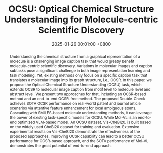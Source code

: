 ---
title:          "OCSU: Optical Chemical Structure Understanding for Molecule-centric Scientific Discovery"
date:           2025-01-26 00:01:00 +0800
selected:       true
pub:            "TechReport"
# pub_pre:        "Submitted to "
# pub_post:       'Under review.'
# pub_last:       ' <span class="badge badge-pill badge-publication badge-success">Spotlight</span>'
pub_date:       "2025"
abstract: >-
  Understanding the chemical structure from a graphical representation of a molecule is a challenging image caption task that would greatly benefit molecule-centric scientific discovery. Variations in molecular images and caption subtasks pose a significant challenge in both image representation learning and task modeling. Yet, existing methods only focus on a specific caption task that translates a molecular image into its graph structure, i.e., OCSR. In this paper, we propose the Optical Chemical Structure Understanding (OCSU) task, which extends OCSR to molecular image caption from motif level to molecule level and abstract level. We present two approaches for that, including an OCSR-based method and an end-to-end OCSR-free method. The proposed Double-Check achieves SOTA OCSR performance on real-world patent and journal article scenarios via attentive feature enhancement for local ambiguous atoms. Cascading with SMILES-based molecule understanding methods, it can leverage the power of existing task-specific models for OCSU. While Mol-VL is an end-to-end optimized VLM-based model. An OCSU dataset, Vis-CheBI20, is built based on the widely used CheBI20 dataset for training and evaluation. Extensive experimental results on Vis-CheBI20 demonstrate the effectiveness of the proposed approaches. Improving OCSR capability can lead to a better OCSU performance for OCSR-based approach, and the SOTA performance of Mol-VL demonstrates the great potential of end-to-end approach.
cover:          /assets/images/covers_researches/OCSU.png
authors:
  - Siqi Fan
  - Yuguang Xie
  - Bowen Cai
  - Ailin Xie
  - Gaochao Liu
  - Mu Qiao
  - Jie Xing
  - Zaiqing Nie
links:
  Paper: https://arxiv.org/pdf/2501.15415
#   Code: 
---